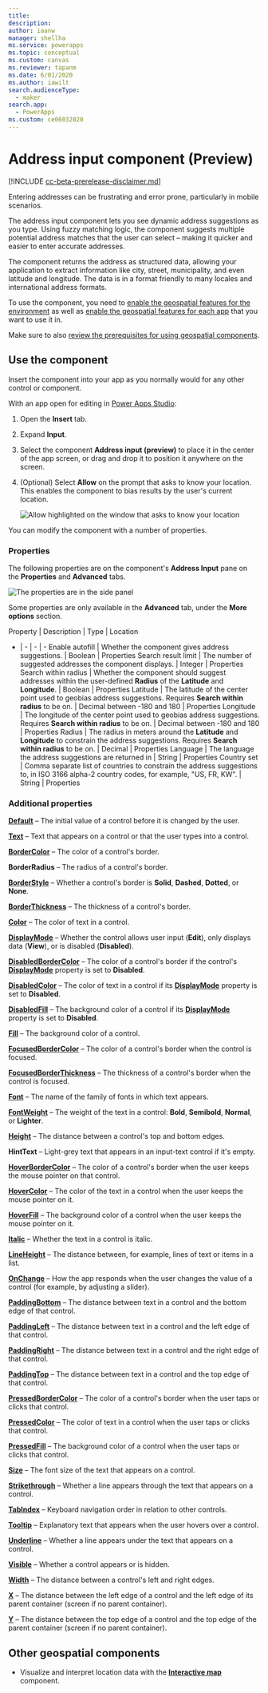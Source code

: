 ```yaml
---
title: 
description: 
author: iaanw
manager: shellha
ms.service: powerapps
ms.topic: conceptual
ms.custom: canvas
ms.reviewer: tapanm
ms.date: 6/01/2020
ms.author: iawilt
search.audienceType: 
  - maker
search.app: 
  - PowerApps
ms.custom: ce06032020
---
```


# Address input component (Preview)

[!INCLUDE [cc-beta-prerelease-disclaimer.md](../../includes/cc-beta-prerelease-disclaimer.md)]

Entering addresses can be frustrating and error prone, particularly in mobile scenarios. 

The address input component lets you see dynamic address suggestions as you type. Using fuzzy matching logic, the component suggests multiple potential address matches that the user can select – making it quicker and easier to enter accurate addresses.

The component returns the address as structured data, allowing your application to extract information like city, street, municipality, and even latitude and longitude. The data is in a format friendly to many locales and international address formats.

To use the component, you need to [enable the geospatial features for the environment](geospatial-overview.md#enable-the-geospatial-features-for-the-environment) as well as [enable the geospatial features for each app](geospatial-overview.md#enable-the-geospatial-features-for-each-app) that you want to use it in.

Make sure to also [review the prerequisites for using geospatial components](geospatial-overview.md#prerequisites).

## Use the component

Insert the component into your app as you normally would for any other control or component.

With an app open for editing in [Power Apps Studio](https://create.powerapps.com):

1. Open the **Insert** tab. 

2. Expand **Input**.

3. Select the component **Address input (preview)** to place it in the center of the app screen, or drag and drop it to position it anywhere on the screen.

4. (Optional) Select **Allow** on the prompt that asks to know your location. This enables the component to bias results by the user's current location.

    ![Allow highlighted on the window that asks to know your location](./media/geospatial/address-allow.png "Allow highlighted on the window that asks to know your location")

You can modify the component with a number of properties.

### Properties

The following properties are on the component's **Address Input** pane on the **Properties** and **Advanced** tabs.

![The properties are in the side panel](./media/geospatial/address-properties.png "The properties are in the side panel")

Some properties are only available in the **Advanced** tab, under the **More options** section.

Property | Description | Type | Location
- | - | - | -
Enable autofill | Whether the component gives address suggestions. | Boolean | Properties
Search result limit | The number of suggested addresses the component displays. | Integer | Properties
Search within radius | Whether the component should suggest addresses within the user-defined **Radius** of the **Latitude** and **Longitude**. | Boolean | Properties
Latitude | The latitude of the center point used to geobias address suggestions. Requires **Search within radius** to be on. | Decimal between -180 and 180 | Properties
Longitude | The longitude of the center point used to geobias address suggestions. Requires **Search within radius** to be on. | Decimal between -180 and 180 | Properties
Radius | The radius in meters around the **Latitude** and **Longitude** to constrain the address suggestions. Requires **Search within radius** to be on. | Decimal | Properties
Language | The language the address suggestions are returned in | String | Properties
Country set | Comma separate list of countries to constrain the address suggestions to, in ISO 3166 alpha-2 country codes, for example, "US, FR, KW". | String | Properties

### Additional properties

**[Default](./controls/properties-core.md)** – The initial value of a control before it is changed by the user.

**[Text](./controls/properties-core.md)** – Text that appears on a control or that the user types into a control.

**[BorderColor](./controls/properties-color-border.md)** – The color of a control's border.

**BorderRadius** – The radius of a control's border.

**[BorderStyle](./controls/properties-color-border.md)** – Whether a control's border is **Solid**, **Dashed**, **Dotted**, or **None**.

**[BorderThickness](./controls/properties-color-border.md)** – The thickness of a control's border.

**[Color](./controls/properties-color-border.md)** – The color of text in a control.

**[DisplayMode](./controls/properties-core.md)** – Whether the control allows user input (**Edit**), only displays data (**View**), or is disabled (**Disabled**).

**[DisabledBorderColor](./controls/properties-color-border.md)** – The color of a control's border if the control's **[DisplayMode](./controls/properties-core.md)** property is set to **Disabled**.

**[DisabledColor](./controls/properties-color-border.md)** – The color of text in a control if its **[DisplayMode](./controls/properties-core.md)** property is set to **Disabled**.

**[DisabledFill](./controls/properties-color-border.md)** – The background color of a control if its **[DisplayMode](./controls/properties-core.md)** property is set to **Disabled**.

**[Fill](./controls/properties-color-border.md)** – The background color of a control.

**[FocusedBorderColor](./controls/properties-color-border.md)** – The color of a control's border when the control is focused.

**[FocusedBorderThickness](./controls/properties-color-border.md)** – The thickness of a control's border when the control is focused.

**[Font](./controls/properties-text.md)** – The name of the family of fonts in which text appears.

**[FontWeight](./controls/properties-text.md)** – The weight of the text in a control: **Bold**, **Semibold**, **Normal**, or **Lighter**.

**[Height](./controls/properties-size-location.md)** – The distance between a control's top and bottom edges.

**HintText** – Light-grey text that appears in an input-text control if it's empty.

**[HoverBorderColor](./controls/properties-color-border.md)** – The color of a control's border when the user keeps the mouse pointer on that control.

**[HoverColor](./controls/properties-color-border.md)** – The color of the text in a control when the user keeps the mouse pointer on it.

**[HoverFill](./controls/properties-color-border.md)** – The background color of a control when the user keeps the mouse pointer on it.

**[Italic](./controls/properties-text.md)** – Whether the text in a control is italic.

**[LineHeight](./controls/properties-text.md)** – The distance between, for example, lines of text or items in a list.

**[OnChange](./controls/properties-core.md)** – How the app responds when the user changes the value of a control (for example, by adjusting a slider).

**[PaddingBottom](./controls/properties-size-location.md)** – The distance between text in a control and the bottom edge of that control.

**[PaddingLeft](./controls/properties-size-location.md)** – The distance between text in a control and the left edge of that control.

**[PaddingRight](./controls/properties-size-location.md)** – The distance between text in a control and the right edge of that control.

**[PaddingTop](./controls/properties-size-location.md)** – The distance between text in a control and the top edge of that control.

**[PressedBorderColor](./controls/properties-color-border.md)** – The color of a control's border when the user taps or clicks that control.

**[PressedColor](./controls/properties-color-border.md)** – The color of text in a control when the user taps or clicks that control.

**[PressedFill](./controls/properties-color-border.md)** – The background color of a control when the user taps or clicks that control.

**[Size](./controls/properties-text.md)** – The font size of the text that appears on a control.

**[Strikethrough](./controls/properties-text.md)** – Whether a line appears through the text that appears on a control.

**[TabIndex](./controls/properties-accessibility.md)** – Keyboard navigation order in relation to other controls.

**[Tooltip](./controls/properties-core.md)** – Explanatory text that appears when the user hovers over a control.

**[Underline](./controls/properties-text.md)** – Whether a line appears under the text that appears on a control.

**[Visible](./controls/properties-core.md)** – Whether a control appears or is hidden.

**[Width](./controls/properties-size-location.md)** – The distance between a control's left and right edges.

**[X](./controls/properties-size-location.md)** – The distance between the left edge of a control and the left edge of its parent container (screen if no parent container).

**[Y](./controls/properties-size-location.md)** – The distance between the top edge of a control and the top edge of the parent container (screen if no parent container).

## Other geospatial components

- Visualize and interpret location data with the **[Interactive map](geospatial-component-map.md)** component.
